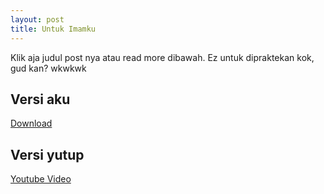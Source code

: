```yaml
---
layout: post
title: Untuk Imamku
---
```


Klik aja judul post nya atau read more dibawah.
Ez untuk dipraktekan kok, gud kan? wkwkwk

## Versi aku
[Download](https://drive.google.com/open?id=1XGg7IHYBVjvqczIWKyfIpKwZ4Hbn5zB2 "Gdrive")

## Versi yutup
[Youtube Video](https://youtu.be/jiG87P-CyGY?t=73 "Youtube")